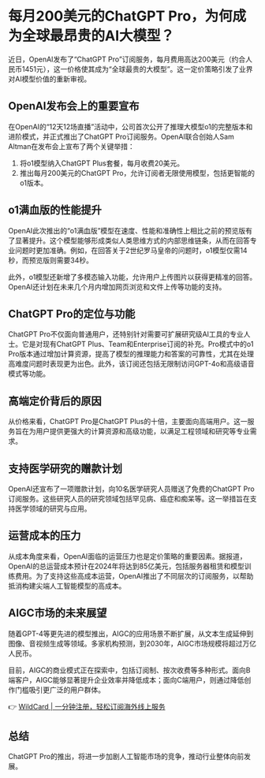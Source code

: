 # 每月200美元的ChatGPT Pro，为何成为全球最昂贵的AI大模型？

近日，OpenAI发布了“ChatGPT Pro”订阅服务，每月费用高达200美元（约合人民币1451元），这一价格使其成为“全球最贵的大模型”。这一定价策略引发了业界对AI模型价值的重新审视。

## OpenAI发布会上的重要宣布

在OpenAI的“12天12场直播”活动中，公司首次公开了推理大模型o1的完整版本和进阶模式，并正式推出了ChatGPT Pro订阅服务。OpenAI联合创始人Sam Altman在发布会上宣布了两个关键举措：

1. 将o1模型纳入ChatGPT Plus套餐，每月收费20美元。
2. 推出每月200美元的ChatGPT Pro，允许订阅者无限使用模型，包括更智能的o1版本。

## o1满血版的性能提升

OpenAI此次推出的“o1满血版”模型在速度、性能和准确性上相比之前的预览版有了显著提升。这个模型能够形成类似人类思维方式的内部思维链条，从而在回答专业问题时更加准确。例如，在回答关于2世纪罗马皇帝的问题时，o1模型仅需14秒，而预览版则需要34秒。

此外，o1模型还新增了多模态输入功能，允许用户上传图片以获得更精准的回答。OpenAI还计划在未来几个月内增加网页浏览和文件上传等功能的支持。

## ChatGPT Pro的定位与功能

ChatGPT Pro不仅面向普通用户，还特别针对需要可扩展研究级AI工具的专业人士。它是对现有ChatGPT Plus、Team和Enterprise订阅的补充。Pro模式中的o1 Pro版本通过增加计算资源，提高了模型的推理能力和答案的可靠性，尤其在处理高难度问题时表现更为出色。此外，该订阅还包括无限制访问GPT-4o和高级语音模式等功能。

## 高端定价背后的原因

从价格来看，ChatGPT Pro是ChatGPT Plus的十倍，主要面向高端用户。这一服务旨在为用户提供更强大的计算资源和高级功能，以满足工程领域和研究等专业需求。

## 支持医学研究的赠款计划

OpenAI还宣布了一项赠款计划，向10名医学研究人员赠送了免费的ChatGPT Pro订阅服务。这些研究人员的研究领域包括罕见病、癌症和痴呆等。这一举措旨在支持医学领域的研究与应用。

## 运营成本的压力

从成本角度来看，OpenAI面临的运营压力也是定价策略的重要因素。据报道，OpenAI的总运营成本预计在2024年将达到85亿美元，包括服务器租赁和模型训练费用。为了支持这些高成本运营，OpenAI推出了不同层次的订阅服务，以帮助抵消构建尖端人工智能模型的高成本。

## AIGC市场的未来展望

随着GPT-4等更先进的模型推出，AIGC的应用场景不断扩展，从文本生成延伸到图像、音视频生成等领域。多家机构预测，到2030年，AIGC市场规模将超过万亿人民币。

目前，AIGC的商业模式正在探索中，包括订阅制、按次收费等多种形式。面向B端客户，AIGC能够显著提升企业效率并降低成本；面向C端用户，则通过降低创作门槛吸引更广泛的用户群体。

👉 [WildCard | 一分钟注册，轻松订阅海外线上服务](https://bbtdd.com/WildCard)

## 总结

ChatGPT Pro的推出，将进一步加剧人工智能市场的竞争，推动行业整体向前发展。